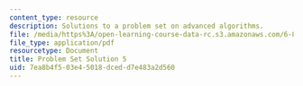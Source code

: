 ```yaml
---
content_type: resource
description: Solutions to a problem set on advanced algorithms.
file: /media/https%3A/open-learning-course-data-rc.s3.amazonaws.com/6-854j-advanced-algorithms-fall-2008/7ea8b4f503e45018dcedd7e483a2d560_sol5.pdf
file_type: application/pdf
resourcetype: Document
title: Problem Set Solution 5
uid: 7ea8b4f5-03e4-5018-dced-d7e483a2d560
---
```

